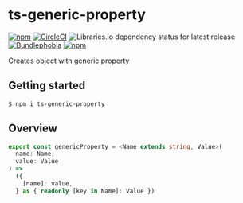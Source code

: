 # ts-generic-property

[![npm](https://img.shields.io/npm/v/ts-generic-property)](https://npm.im/ts-generic-property)
[![CircleCI](https://circleci.com/gh/iyegoroff/ts-generic-property.svg?style=svg)](https://circleci.com/gh/iyegoroff/ts-generic-property)
![Libraries.io dependency status for latest release](https://img.shields.io/librariesio/release/npm/ts-generic-property)
[![Bundlephobia](https://badgen.net/bundlephobia/minzip/ts-generic-property?label=min+gzip)](https://bundlephobia.com/package/ts-generic-property)
[![npm](https://img.shields.io/npm/l/ts-generic-property.svg?t=1495378566925)](https://www.npmjs.com/package/ts-generic-property)

Creates object with generic property

## Getting started

`$ npm i ts-generic-property`

## Overview

```typescript
export const genericProperty = <Name extends string, Value>(
  name: Name,
  value: Value
) =>
  ({
    [name]: value,
  } as { readonly [key in Name]: Value })
```
